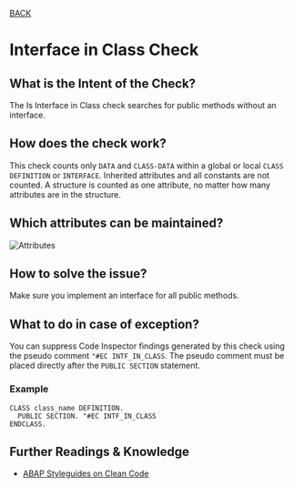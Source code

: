 [BACK](../check_documentation.md)

# Interface in Class Check
## What is the Intent of the Check?
The Is Interface in Class check searches for public methods without an interface.

## How does the check work?
This check counts only `DATA` and `CLASS-DATA` within a global or local `CLASS DEFINITION` or `INTERFACE`. Inherited attributes and all constants are not counted. A structure is counted as one attribute, no matter how many attributes are in the structure.

## Which attributes can be maintained?
![Attributes](./img/interface_missing.png)

## How to solve the issue?
Make sure you implement an interface for all public methods.

## What to do in case of exception?
You can suppress Code Inspector findings generated by this check using the pseudo comment `"#EC INTF_IN_CLASS`. The pseudo comment must be placed directly after the `PUBLIC SECTION` statement.

### Example
```abap
CLASS class_name DEFINITION.
  PUBLIC SECTION. "#EC INTF_IN_CLASS
ENDCLASS.
```

## Further Readings & Knowledge
* [ABAP Styleguides on Clean Code](https://github.com/SAP/styleguides/blob/master/clean-abap/CleanABAP.md#public-instance-methods-should-be-part-of-an-interface)
